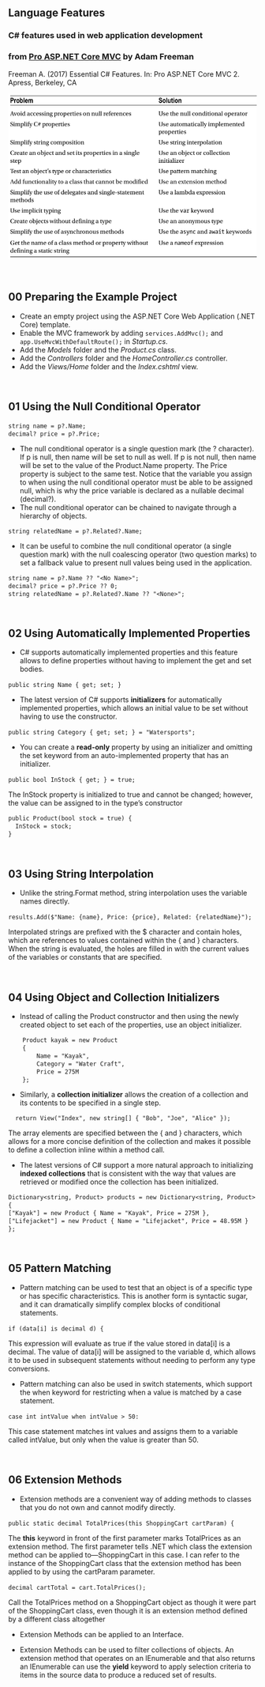 ## Language Features

### C# features used in web application development
### from [Pro ASP.NET Core MVC](https://www.apress.com/gp/book/9781484203972) by Adam Freeman

Freeman A. (2017) Essential C# Features. In: Pro ASP.NET Core MVC 2. Apress, Berkeley, CA

![](LanguageFeatures.png?raw=true)


&nbsp;
## 00 Preparing the Example Project

* Create an empty project using the ASP.NET Core Web Application (.NET Core) template.
* Enable the MVC framework by adding `services.AddMvc();` and `app.UseMvcWithDefaultRoute();` in *Startup.cs*.
* Add the *Models* folder and the *Product.cs* class.
* Add the *Controllers* folder and the *HomeController.cs* controller.
* Add the *Views/Home* folder and the *Index.cshtml* view.


&nbsp;
## 01 Using the Null Conditional Operator

```
string name = p?.Name;
decimal? price = p?.Price;
```
* The null conditional operator is a single question mark (the ? character). If p is null, then name will be set to
null as well. If p is not null, then name will be set to the value of the Product.Name property. The Price property is
subject to the same test. Notice that the variable you assign to when using the null conditional operator must be
able to be assigned null, which is why the price variable is declared as a nullable decimal (decimal?).
* The null conditional operator can be chained to navigate through a hierarchy of objects.

```
string relatedName = p?.Related?.Name;
```

* It can be useful to combine the null conditional operator (a single question mark) with the null coalescing
operator (two question marks) to set a fallback value to present null values being used in the application.

```
string name = p?.Name ?? "<No Name>";
decimal? price = p?.Price ?? 0;
string relatedName = p?.Related?.Name ?? "<None>";
```



&nbsp;
## 02 Using Automatically Implemented Properties

* C# supports automatically implemented properties and this feature allows to define properties without having to implement the get and set bodies.

`public string Name { get; set; }`

* The latest version of C# supports **initializers** for automatically implemented properties, which allows an initial value to be set without having
to use the constructor.

`public string Category { get; set; } = "Watersports";`


* You can create a **read-only** property by using an initializer and omitting the set keyword from an auto-implemented property that has an initializer.

`public bool InStock { get; } = true;`

The InStock property is initialized to true and cannot be changed; however, the value can be assigned to in the type’s constructor

```
public Product(bool stock = true) {
  InStock = stock;
}
```



&nbsp;
## 03 Using String Interpolation

* Unlike the string.Format method, string interpolation uses the variable names directly.

`results.Add($"Name: {name}, Price: {price}, Related: {relatedName}");`

Interpolated strings are prefixed with the $ character and contain holes, which are references to values
contained within the { and } characters. When the string is evaluated, the holes are filled in with the current
values of the variables or constants that are specified.  



&nbsp;
## 04 Using Object and Collection Initializers

* Instead of calling the Product constructor and then using the newly created object to set each of the properties, use an object initializer.

```
    Product kayak = new Product
    {
        Name = "Kayak",
        Category = "Water Craft",
        Price = 275M
    };
```

* Similarly, a **collection initializer** allows the creation of a collection and its contents to be specified in a single step.

```
  return View("Index", new string[] { "Bob", "Joe", "Alice" });
```

The array elements are specified between the { and } characters, which allows for a more concise definition of the collection and makes it possible to define a collection inline within a method call.

* The latest versions of C# support a more natural approach to initializing **indexed collections** that is consistent with the way that values are retrieved or modified once the collection has been initialized.

```
Dictionary<string, Product> products = new Dictionary<string, Product> {
["Kayak"] = new Product { Name = "Kayak", Price = 275M },
["Lifejacket"] = new Product { Name = "Lifejacket", Price = 48.95M }
};
```


&nbsp;
## 05 Pattern Matching

* Pattern matching can be used to test that an object is of a specific type or has specific characteristics. This is another form is syntactic sugar, and it can dramatically simplify complex blocks of conditional statements.

`if (data[i] is decimal d) {`

This expression will evaluate as true if the value stored in data[i] is a decimal. The value of data[i] will be assigned to the variable d, which allows it to be used in subsequent statements without needing to perform any type conversions.

* Pattern matching can also be used in switch statements, which support the when keyword for restricting when a value is matched by a case statement.

`case int intValue when intValue > 50:`

This case statement matches int values and assigns them to a variable called intValue, but only when the value is greater than 50.


&nbsp;
## 06 Extension Methods

* Extension methods are a convenient way of adding methods to classes that you do not own and cannot modify directly.

`public static decimal TotalPrices(this ShoppingCart cartParam) {`

The **this** keyword in front of the first parameter marks TotalPrices as an extension method. The first parameter tells .NET which class the extension method can be applied to—ShoppingCart in this case. I can refer to the instance of the ShoppingCart class that the extension method has been applied to by using the cartParam parameter.

`decimal cartTotal = cart.TotalPrices();`

Call the TotalPrices method on a ShoppingCart object as though it were part of the ShoppingCart
class, even though it is an extension method defined by a different class altogether

* Extension Methods can be applied to an Interface.

* Extension Methods can be used to filter collections of objects. An extension method that operates on an IEnumerable<T> and that also returns an IEnumerable<T> can use the **yield** keyword to apply selection criteria to items in the source data to produce a reduced set of results.
